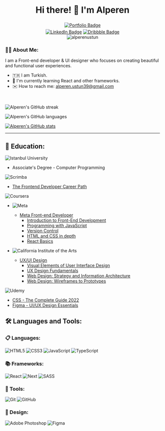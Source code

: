 <div id="header" align="center">
    <h1>Hi there! 👋 I'm Alperen</h1>
</div>
<div id="badges" align="center">
    <a href="https://www.alperenustun.dev">
        <img src="https://img.shields.io/badge/www.alperenustun.dev-55A4A7?style=for-the-badge" alt="Portfolio Badge" style="margin: 5px"/></a><br> 
    <a href="https://www.linkedin.com/in/alperenustun/">
        <img src="https://img.shields.io/badge/LinkedIn-blue?style=for-the-badge&logo=linkedin&logoColor=white" alt="LinkedIn Badge"/></a>
    <a href="https://www.instagram.com/alperen.ustunn/">
    <a href="https://dribbble.com/alperenustun">
        <img src="https://img.shields.io/badge/dribbble-palevioletred?style=for-the-badge&logo=dribbble&logoColor=white" alt="Dribbble Badge"/></a>
    <br>
    <img src="https://komarev.com/ghpvc/?username=alperenustun&label=Profile%20views&color=0e75b6&style=flat" alt="alperenustun" />
</div>

### :man_technologist: About Me:

I am a Front-end developer & UI designer who focuses on creating beautiful and functional user experiences.

- :tr: I am Turkish.
- :seedling: I'm currently learning React and other frameworks.
- :envelope: How to reach me: <alperen.ustun39@gmail.com>

<br>

![Alperen's GitHub streak](https://github-readme-streak-stats.herokuapp.com/?user=alperenustun&&theme=tokyonight)

![Alperen's GitHub languages](https://github-readme-stats.vercel.app/api/top-langs?username=alperenustun&show_icons=true&locale=en&layout=compact&theme=tokyonight)

[![Alperen's GitHub stats](https://github-readme-stats.vercel.app/api?username=alperenustun&show_icons=true&count_private=true&theme=tokyonight)](https://github.com/anuraghazra/github-readme-stats)

---

## :book: Education:

![Istanbul University](https://img.shields.io/badge/Istanbul%20University-FFF0E5?style=for-the-badge&logo=university&logoColor=1F243A)
- Associate's Degree - Computer Programming

![Scrimba](https://img.shields.io/badge/scrimba-2B283A?style=for-the-badge&logo=scrimba&logoColor=white)
- [The Frontend Developer Career Path](https://scrimba.com/learn/frontend)

![Coursera](https://img.shields.io/badge/Coursera-%230056D2.svg?style=for-the-badge&logo=Coursera&logoColor=white)
<br>
- ![Meta](https://img.shields.io/badge/Meta-%230466e0?style=for-the-badge&logo=meta&logoColor=white)
  - [Meta Front-end Developer](https://www.coursera.org/professional-certificates/meta-front-end-developer)
    - [Introduction to Front-End Development](https://www.coursera.org/account/accomplishments/certificate/48E3F5UWXUU6)
    - [Programming with JavaScript](https://www.coursera.org/account/accomplishments/certificate/HQ5FZNPJDHTP)
    - [Version Control](https://www.coursera.org/account/accomplishments/certificate/K9NHZM394XZJ)
    - [HTML and CSS in depth](https://www.coursera.org/account/accomplishments/certificate/TAX89YLC6BXL)
    - [React Basics](https://www.coursera.org/account/accomplishments/certificate/D62NEHC69WKH)
    
- ![California Institute of the Arts](https://img.shields.io/badge/California%20Instute%20of%20the%20Arts-%2300a0c8.svg?style=for-the-badge&logo=calarts&logoColor=white)
  - [UX/UI Design](https://www.coursera.org/account/accomplishments/specialization/certificate/JNACMBLAJSS9)
    - [Visual Elements of User Interface Design](https://www.coursera.org/account/accomplishments/certificate/ND7B4KRRAPHM)
    - [UX Design Fundamentals](https://www.coursera.org/account/accomplishments/certificate/ZGE822YEHUCP)
    - [Web Design: Strategy and Information Architecture](https://www.coursera.org/account/accomplishments/certificate/96QS7XP89CVS)
    - [Web Design: Wireframes to Prototypes](https://www.coursera.org/account/accomplishments/certificate/E8SU88VSTHQ3)
 
![Udemy](https://img.shields.io/badge/Udemy-A435F0?style=for-the-badge&logo=Udemy&logoColor=white)
 - [CSS - The Complete Guide 2022](https://www.udemy.com/certificate/UC-266d9808-ddd7-440a-85a7-381bb5e2792e/) 
 - [Figma - UI/UX Design Essentials](https://www.udemy.com/certificate/UC-36614458-a607-4655-8cbe-604eae1a52cd/)

## :hammer_and_wrench: Languages and Tools:

### :clipboard: Languages:

![HTML5](https://img.shields.io/badge/html5-%23E34F26.svg?style=for-the-badge&logo=html5&logoColor=white)
![CSS3](https://img.shields.io/badge/css3-%231572B6.svg?style=for-the-badge&logo=css3&logoColor=white)
![JavaScript](https://img.shields.io/badge/javascript-%23323330.svg?style=for-the-badge&logo=javascript&logoColor=%23F7DF1E)
![TypeScript](https://img.shields.io/badge/typescript-%23DFF1FF.svg?style=for-the-badge&logo=typescript&logoColor=%232d79c7)


### :books: Frameworks:

![React](https://img.shields.io/badge/react-%2320232a.svg?style=for-the-badge&logo=react&logoColor=%2361DAFB)
![Next](https://img.shields.io/badge/next.js-%2361DAFB.svg?style=for-the-badge&logo=next.js&logoColor=%2320232a)
![SASS](https://img.shields.io/badge/SASS-hotpink.svg?style=for-the-badge&logo=SASS&logoColor=white)


### :hammer: Tools:

![Git](https://img.shields.io/badge/git-%23F05033.svg?style=for-the-badge&logo=git&logoColor=white)
![GitHub](https://img.shields.io/badge/github-%23121011.svg?style=for-the-badge&logo=github&logoColor=white)


### :art: Design:

![Adobe Photoshop](https://img.shields.io/badge/adobe%20photoshop-%2331A8FF.svg?style=for-the-badge&logo=adobe%20photoshop&logoColor=white)
![Figma](https://img.shields.io/badge/figma-%23F24E1E.svg?style=for-the-badge&logo=figma&logoColor=white)

